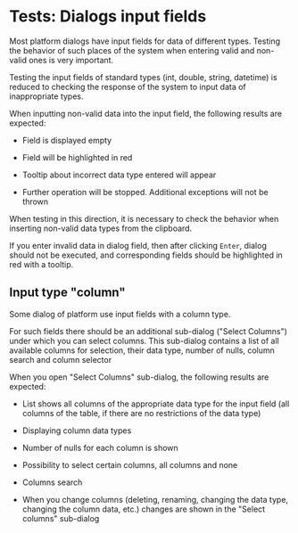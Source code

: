 <!-- TITLE: Tests: Dialogs Input Fields -->
<!-- SUBTITLE: -->

# Tests: Dialogs input fields

Most platform dialogs have input fields for data of different types. Testing the behavior of such places of the system
when entering valid and non-valid ones is very important.

Testing the input fields of standard types (int, double, string, datetime) is reduced to checking the response of the
system to input data of inappropriate types.

When inputting non-valid data into the input field, the following results are expected:

* Field is displayed empty

* Field will be highlighted in red

* Tooltip about incorrect data type entered will appear

* Further operation will be stopped. Additional exceptions will not be thrown

When testing in this direction, it is necessary to check the behavior when inserting non-valid data types from the
clipboard.

If you enter invalid data in dialog field, then after clicking ```Enter```, dialog should not be executed, and
corresponding fields should be highlighted in red with a tooltip.

## Input type "column"

Some dialog of platform use input fields with a column type.

For such fields there should be an additional sub-dialog ("Select Columns") under which you can select columns. This
sub-dialog contains a list of all available columns for selection, their data type, number of nulls, column search and
column selector

When you open "Select Columns" sub-dialog, the following results are expected:

* List shows all columns of the appropriate data type for the input field (all columns of the table, if there are no
  restrictions of the data type)

* Displaying column data types

* Number of nulls for each column is shown

* Possibility to select certain columns, all columns and none

* Columns search

* When you change columns (deleting, renaming, changing the data type, changing the column data, etc.) changes are shown
  in the "Select columns" sub-dialog